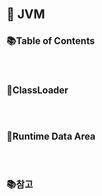 # 🦾 JVM
## 📚Table of Contents

<br><br>

## 🦾ClassLoader


<br><br>

## 🦾Runtime Data Area


<br><br>

## 📚참고